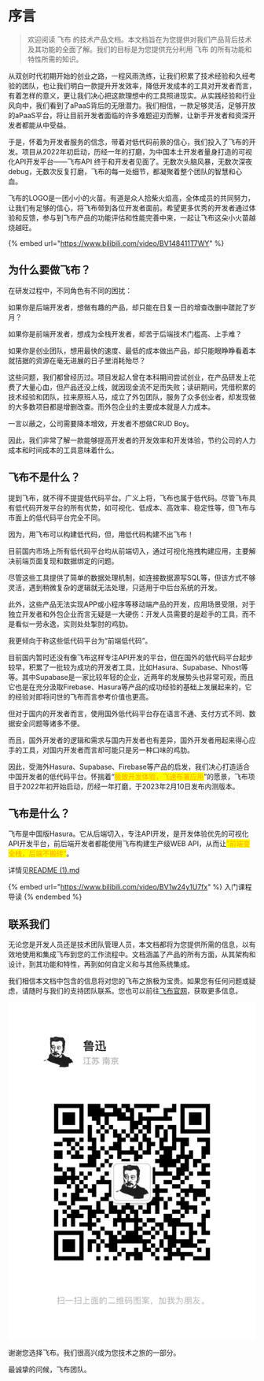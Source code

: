 # 序言

> 欢迎阅读 飞布 的技术产品文档。本文档旨在为您提供对我们产品背后技术及其功能的全面了解。我们的目标是为您提供充分利用 飞布 的所有功能和特性所需的知识。

从双创时代初期开始的创业之路，一程风雨洗练，让我们积累了技术经验和久经考验的团队，也让我们明白一款提升开发效率，降低开发成本的工具对开发者而言，有着怎样的意义，更让我们决心把这款理想中的工具照进现实。从实践经验和行业风向中，我们看到了aPaaS背后的无限潜力。我们相信，一款足够灵活，足够开放的aPaaS平台，将让目前开发者面临的许多难题迎刃而解，让新手开发者和资深开发者都能从中受益。

于是，怀着为开发者服务的信念，带着对低代码前景的信心，我们投入了飞布的开发。项目从2022年初启动，历经一年的打磨，为中国本土开发者量身打造的可视化API开发平台——飞布API 终于和开发者见面了。无数次头脑风暴，无数次深夜debug，无数次反复打磨，飞布的每一处细节，都凝聚着整个团队的智慧和心血。

飞布的LOGO是一团小小的火苗。有道是众人拾柴火焰高，全体成员的共同努力，让我们有足够的信心，将飞布带到各位开发者面前。希望更多优秀的开发者通过体验和反馈，参与到飞布产品的功能评估和性能完善中来，一起让飞布这朵小火苗越烧越旺。

{% embed url="https://www.bilibili.com/video/BV148411T7WY" %}

## 为什么要做飞布？

在研发过程中，不同角色有不同的困扰：

如果你是后端开发者，想做有趣的产品，却只能在日复一日的增查改删中蹉跎了岁月？

如果你是前端开发者，想成为全栈开发者，却苦于后端技术门槛高、上手难？

如果你是创业团队，想用最快的速度、最低的成本做出产品，却只能眼睁睁看着本就拮据的资源在毫无进展的日子里消耗殆尽？

这些问题，我们都曾经历过。项目发起人曾在本科期间尝试创业，在产品研发上花费了大量心血，但产品还没上线，就因现金流不足而失败；读研期间，凭借积累的技术经验和团队，拉来原班人马，成立了外包团队，服务了众多创业者，却发现做的大多数项目都是增删改查。而外包企业的主要成本就是人力成本。

一言以蔽之，公司需要降本增效，开发者不想做CRUD Boy。

因此，我们非常了解一款能够提高开发者的开发效率和开发体验，节约公司的人力成本和时间成本的工具意味着什么。

## 飞布不是什么？

提到飞布，就不得不提提低代码平台。广义上将，飞布也属于低代码。尽管飞布具有低代码开发平台的所有优势，如可视化、低成本、高效率、稳定性等，但飞布与市面上的低代码平台完全不同。

因为，用飞布可以构建低代码，但，用低代码构建不出飞布！

目前国内市场上所有低代码平台均从前端切入，通过可视化拖拽构建应用，主要解决前端页面复现和数据绑定的问题。

尽管这些工具提供了简单的数据处理机制，如连接数据源写SQL等，但该方式不够灵活，遇到稍微复杂的逻辑就无法处理，只适用于中后台系统的开发。

此外，这些产品无法实现APP或小程序等移动端产品的开发，应用场景受限，对于独立开发者和外包企业而言无疑是一大硬伤：开发人员需要的是趁手的工具，而不是看似一劳永逸，实则处处掣肘的鸡肋。

我更倾向于称这些低代码平台为“前端低代码”。

目前国内暂时还没有像飞布这样专注API开发的平台，但在国外的低代码平台起步较早，积累了一批较为成功的开发者工具，比如Hasura、Supabase、Nhost等等。其中Supabase是一家比较年轻的企业，近两年的发展势头也非常可观，而且它也是在充分汲取Firebase、Hasura等产品的成功经验的基础上发展起来的，它的经验对即将问世的飞布而言参考价值也更高。

但对于国内的开发者而言，使用国外低代码平台存在语言不通、支付方式不同、数据安全问题等诸多不便。

而且，国外开发者的逻辑和需求与国内开发者也有差异，国外开发者用起来得心应手的工具，对国内开发者而言却可能只是另一种口味的鸡肋。

因此，受海外Hasura、Supabase、Firebase等产品的启发，我们决心打造适合中国开发者的低代码平台。怀揣着“<mark style="color:orange;">极致开发体验，飞速布署应用</mark>”的愿景，飞布项目于2022年初开始启动，历经一年打磨，于2023年2月10日发布内测版本。

## 飞布是什么？

飞布是中国版Hasura。它从后端切入，专注API开发，是开发体验优先的可视化API开发平台，前后端开发者都能使用飞布构建生产级WEB API，从而让<mark style="color:orange;">”前端变全栈，后端不搬砖“</mark>。

详情见[README (1).md](<README (1).md> "mention")

{% embed url="https://www.bilibili.com/video/BV1w24y1U7fx" %}
入门课程导读
{% endembed %}

## 联系我们

无论您是开发人员还是技术团队管理人员，本文档都将为您提供所需的信息，以有效地使用和集成飞布到您的工作流程中。文档涵盖了产品的所有方面，从其架构和设计，到其功能和特性，再到如何自定义和与其他系统集成。

我们相信本文档中包含的信息将对您的飞布之旅极为宝贵。如果您有任何问题或疑虑，请随时与我们的支持团队联系。您也可以前往[飞布官网](https://www.fireboom.io/)，获取更多信息。

![](<.gitbook/assets/image (12) (1) (2).png>)

谢谢您选择飞布。我们很高兴成为您技术之旅的一部分。

最诚挚的问候，飞布团队。
